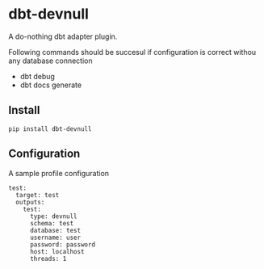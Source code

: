 # dbt-devnull
A do-nothing dbt adapter plugin.

Following commands should be succesul if configuration is correct withou any database connection
- dbt debug
- dbt docs generate

## Install
```
pip install dbt-devnull
```

## Configuration
A sample profile configuration
```
test:
  target: test
  outputs:
    test:
      type: devnull
      schema: test
      database: test
      username: user
      password: password
      host: localhost
      threads: 1
```

